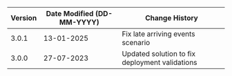 | **Version** | **Date Modified (DD-MM-YYYY)** | **Change History**                             |
|-------------|--------------------------------|------------------------------------------------|
| 3.0.1       | 13-01-2025                     | Fix late arriving events scenario              |
| 3.0.0       | 27-07-2023                     | Updated solution to fix deployment validations | 

